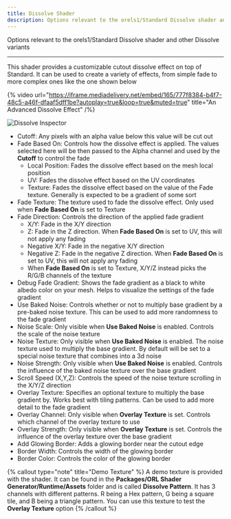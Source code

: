 ```yaml
---
title: Dissolve Shader
description: Options relevant to the orels1/Standard Dissolve shader and other Dissolve variants
---
```


Options relevant to the orels1/Standard Dissolve shader and other Dissolve variants

---

This shader provides a customizable cutout dissolve effect on top of Standard. It can be used to create a variety of effects, from simple fade to more complex ones like the one shown below

{% video url="https://iframe.mediadelivery.net/embed/165/777f8384-b4f7-48c5-a46f-dfaaf5dff1be?autoplay=true&loop=true&muted=true" title="An Advanced Dissolve Effect" /%}

![Dissolve Inspector](/img/docs/orl-standard/dissolve/dissolve-inspector.png "Dissolve Inspector")

- Cutoff: Any pixels with an alpha value below this value will be cut out
- Fade Based On: Controls how the dissolve effect is applied. The values selected here will be then passed to the Alpha channel and used by the **Cutoff** to control the fade
  - Local Position: Fades the dissolve effect based on the mesh local position
  - UV: Fades the dissolve effect based on the UV coordinates
  - Texture: Fades the dissolve effect based on the value of the Fade texture. Generally is expected to be a gradient of some sort
- Fade Texture: The texture used to fade the dissolve effect. Only used when **Fade Based On** is set to Texture
- Fade Direction: Controls the direction of the applied fade gradient
  - X/Y: Fade in the X/Y direction
  - Z: Fade in the Z direction. When **Fade Based On** is set to UV, this will not apply any fading
  - Negative X/Y: Fade in the negative X/Y direction
  - Negative Z: Fade in the negative Z direction. When **Fade Based On** is set to UV, this will not apply any fading
  - When **Fade Based On** is set to Texture, X/Y/Z instead picks the R/G/B channels of the texture
- Debug Fade Gradient: Shows the fade gradient as a black to white albedo color on your mesh. Helps to visualize the settings of the fade gradient
- Use Baked Noise: Controls whether or not to multiply base gradient by a pre-baked noise texture. This can be used to add more randomness to the fade gradient
- Noise Scale: Only visible when **Use Baked Noise** is enabled. Controls the scale of the noise texture
- Noise Texture: Only visible when **Use Baked Noise** is enabled. The noise texture used to multiply the base gradient. By default will be set to a special noise texture that combines into a 3d noise
- Noise Strength: Only visible when **Use Baked Noise** is enabled. Controls the influence of the baked noise texture over the base gradient
- Scroll Speed (X,Y,Z): Controls the speed of the noise texture scrolling in the X/Y/Z direction
- Overlay Texture: Specifies an optional texture to multiply the base gradient by. Works best with tiling patterns. Can be used to add more detail to the fade gradient
- Overlay Channel: Only visible when **Overlay Texture** is set. Controls which channel of the overlay texture to use
- Overlay Strength: Only visible when **Overlay Texture** is set. Controls the influence of the overlay texture over the base gradient
- Add Glowing Border: Adds a glowing border near the cutout edge
- Border Width: Controls the width of the glowing border
- Border Color: Controls the color of the glowing border

{% callout type="note" title="Demo Texture" %}
A demo texture is provided with the shader. It can be found in the **Packages/ORL Shader Generator/Runtime/Assets** folder and is called **Dissolve Pattern**. It has 3 channels with different patterns. R being a Hex pattern, G being a square tile, and B being a triangle pattern. You can use this texture to test the **Overlay Texture** option
{% /callout %}

